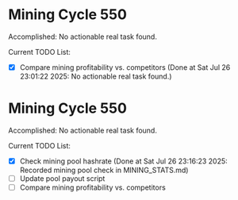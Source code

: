 # Mining Cycle 550

Accomplished: No actionable real task found.

Current TODO List:

- [x] Compare mining profitability vs. competitors  (Done at Sat Jul 26 23:01:22 2025: No actionable real task found.)

# Mining Cycle 550

Accomplished: No actionable real task found.

Current TODO List:

- [x] Check mining pool hashrate  (Done at Sat Jul 26 23:16:23 2025: Recorded mining pool check in MINING_STATS.md)
- [ ] Update pool payout script
- [ ] Compare mining profitability vs. competitors